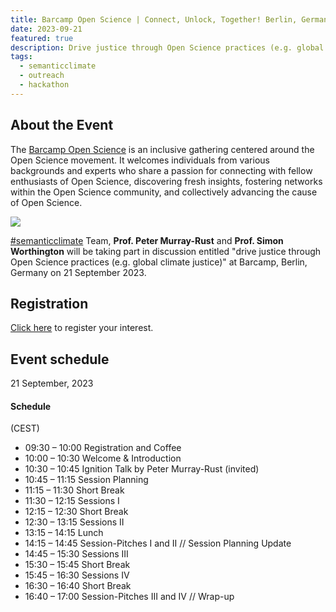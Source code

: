 ```yaml
---
title: Barcamp Open Science | Connect, Unlock, Together! Berlin, Germany (Hybrid event) 
date: 2023-09-21
featured: true
description: Drive justice through Open Science practices (e.g. global climate justice) 
tags:
  - semanticclimate
  - outreach
  - hackathon
---
```

## About the Event
The [Barcamp Open Science](https://www.barcamp-open-science.eu/) is an inclusive gathering centered around the Open Science movement. It welcomes individuals from various backgrounds and experts who share a passion for connecting with fellow enthusiasts of Open Science, discovering fresh insights, fostering networks within the Open Science community, and collectively advancing the cause of Open Science. 

<img src = "/p/static/img/barcamp2023.jpg">

[#semanticclimate](https://semanticclimate.org/p/en/) Team, **Prof. Peter Murray-Rust** and **Prof. Simon Worthington** will be taking part in discussion entitled "drive justice through Open Science practices (e.g. global climate justice)" at Barcamp, Berlin, Germany on 21 September 2023.

## Registration
[Click here](https://barcamps.eu/oscibar2023/?__l=en) to register your interest.

## Event schedule
21 September, 2023

#### Schedule
(CEST)

- 09:30 – 10:00 Registration and Coffee
- 10:00 – 10:30 Welcome & Introduction
- 10:30 – 10:45 Ignition Talk by Peter Murray-Rust (invited)
- 10:45 – 11:15 Session Planning
- 11:15 – 11:30 Short Break
- 11:30 – 12:15 Sessions I
- 12:15 – 12:30 Short Break
- 12:30 – 13:15 Sessions II
- 13:15 – 14:15 Lunch
- 14:15 – 14:45 Session-Pitches I and II // Session Planning Update
- 14:45 – 15:30 Sessions III
- 15:30 – 15:45 Short Break
- 15:45 – 16:30 Sessions IV
- 16:30 – 16:40 Short Break
- 16:40 – 17:00  Session-Pitches III and IV // Wrap-up




